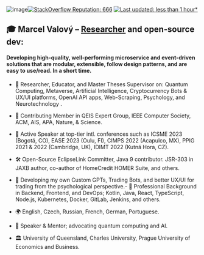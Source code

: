 ![image](https://github.com/marcelv3612/marcelv3612/assets/5183297/f6966c56-0d1b-4367-b8b8-bea1035faf87)[![StackOverflow Reputation: 666](https://img.shields.io/badge/StackOverflow-666-F27F33?logo=stackoverflow)](https://stackoverflow.com/users/3832336/marcelv3612) [![Last updated: less than 1 hour*](https://img.shields.io/badge/last%20updated-less%20than%201%20hour*-green)](https://github.com/marcelv3612/marcelv3612/actions)

## 🎓 Marcel Valový – [Researcher]([url](https://www.researchgate.net/profile/Marcel-Valovy)) and open-source dev:

#### Developing high-quality, well-performing microservice and event-driven solutions that are modular, extensible, follow design patterns, and are easy to use/read. In a short time.

- 🔭 Researcher, Educator, and Master Theses Supervisor on: Quantum Computing, Metaverse, Artificial Intelligence, Cryptocurrency Bots & UX/UI platforms, OpenAI API apps, Web-Scraping, Psychology, and Neurotechnology
.
- 🔬 Contributing Member in QEIS Expert Group, IEEE Computer Society, ACM, AIS, APA, Nature, & Science.
- 📣 Active Speaker at top-tier intl. conferences such as ICSME 2023 (Bogotá, CO), EASE 2023 (Oulu, FI), CIMPS 2022 (Acapulco, MX), PPIG 2021 & 2022 (Cambridge, UK), IDIMT 2022 (Kutná Hora, CZ).

- 🛠 Open-Source EclipseLink Committer, Java 9 contributor. JSR-303 in JAXB author, co-author of HomeCredit HOMER Suite, and others.
- 🙂 Developing my own Custom GPTs, Trading Bots, and better UX/UI for trading from the psychological perspective.- 💼 Professional Background in Backend, Frontend, and DevOps; Kotlin, Java, React, TypeScript, Node.js, Kubernetes, Docker, GitLab, Jenkins, and others.
- 🌍 English, Czech, Russian, French, German, Portuguese.
- 🎤 Speaker & Mentor; advocating quantum computing and AI.
- 🏛 University of Queensland, Charles University, Prague University of Economics and Business.
